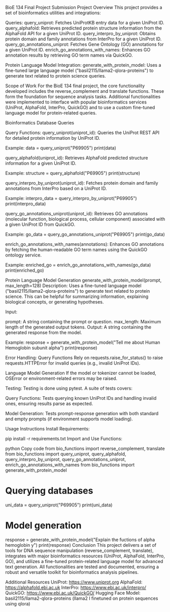 BioE 134 Final Project Submission
Project Overview
This project provides a set of bioinformatics utilities and integrations:

Queries:
query_uniprot: Fetches UniProtKB entry data for a given UniProt ID.
query_alphafold: Retrieves predicted protein structure information from the AlphaFold API for a given UniProt ID.
query_interpro_by_uniprot: Obtains protein domain and family annotations from InterPro for a given UniProt ID.
query_go_annotations_uniprot: Fetches Gene Ontology (GO) annotations for a given UniProt ID.
enrich_go_annotations_with_names: Enhances GO annotation results by retrieving GO term names via QuickGO.

Protein Language Model Integration:
generate_with_protein_model: Uses a fine-tuned large language model ("basil2115/llama2-qlora-proteins") to generate text related to protein science queries.

Scope of Work
For the BioE 134 final project, the core functionality developed includes the reverse_complement and translate functions. These form the foundation for sequence analysis tasks. Additional functionalities were implemented to interface with popular bioinformatics services (UniProt, AlphaFold, InterPro, QuickGO) and to use a custom fine-tuned language model for protein-related queries.

Bioinformatics Database Queries

Query Functions:
query_uniprot(uniprot_id):
Queries the UniProt REST API for detailed protein information by UniProt ID.

Example:
data = query_uniprot("P69905")
print(data)

query_alphafold(uniprot_id):
Retrieves AlphaFold predicted structure information for a given UniProt ID.

Example:
structure = query_alphafold("P69905")
print(structure)

query_interpro_by_uniprot(uniprot_id):
Fetches protein domain and family annotations from InterPro based on a UniProt ID.

Example:
interpro_data = query_interpro_by_uniprot("P69905")
print(interpro_data)

query_go_annotations_uniprot(uniprot_id):
Retrieves GO annotations (molecular function, biological process, cellular component) associated with a given UniProt ID from QuickGO.

Example:
go_data = query_go_annotations_uniprot("P69905")
print(go_data)

enrich_go_annotations_with_names(annotations):
Enhances GO annotations by fetching the human-readable GO term names using the QuickGO ontology service.

Example:
enriched_go = enrich_go_annotations_with_names(go_data)
print(enriched_go)

Protein Language Model Generation
generate_with_protein_model(prompt, max_length=128)
Description:
Uses a fine-tuned language model ("basil2115/llama2-qlora-proteins") to generate text related to protein science. This can be helpful for summarizing information, explaining biological concepts, or generating hypotheses.

Input:

prompt: A string containing the prompt or question.
max_length: Maximum length of the generated output tokens.
Output:
A string containing the generated response from the model.

Example:
response = generate_with_protein_model("Tell me about Human Hemoglobin subunit alpha")
print(response)

Error Handling:
Query Functions
Rely on requests.raise_for_status() to raise requests.HTTPError for invalid queries (e.g., invalid UniProt IDs).

Language Model Generation
If the model or tokenizer cannot be loaded, OSError or environment-related errors may be raised.

Testing:
Testing is done using pytest. A suite of tests covers:

Query Functions:
Tests querying known UniProt IDs and handling invalid ones, ensuring results parse as expected.

Model Generation:
Tests prompt-response generation with both standard and empty prompts (if environment supports model loading).

Usage Instructions
Install Requirements:

pip install -r requirements.txt
Import and Use Functions:

python
Copy code
from bio_functions import reverse_complement, translate
from bio_functions import query_uniprot, query_alphafold, query_interpro_by_uniprot, query_go_annotations_uniprot, enrich_go_annotations_with_names
from bio_functions import generate_with_protein_model

# Querying databases
uni_data = query_uniprot("P69905")
print(uni_data)

# Model generation
response = generate_with_protein_model("Explain the fuctions of alpha hemoglobin y")
print(response)
Conclusion
This project delivers a set of tools for DNA sequence manipulation (reverse_complement, translate), integrates with major bioinformatics resources (UniProt, AlphaFold, InterPro, GO), and utilizes a fine-tuned protein-related language model for advanced text generation. All functionalities are tested and documented, ensuring a robust and versatile toolkit for bioinformatics analysis pipelines.

Additional Resources
UniProt: https://www.uniprot.org
AlphaFold: https://alphafold.ebi.ac.uk
InterPro: https://www.ebi.ac.uk/interpro/
QuickGO: https://www.ebi.ac.uk/QuickGO/
Hugging Face Model: basil2115/llama2-qlora-proteins (llama2 I finetuned on protein sequences using qlora)

